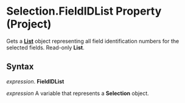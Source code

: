 
# Selection.FieldIDList Property (Project)

Gets a  **[List](3934c2e8-d810-6571-9a33-1d41edbab87a.md)** object representing all field identification numbers for the selected fields. Read-only **List**.


## Syntax

 _expression_. **FieldIDList**

 _expression_ A variable that represents a **Selection** object.

